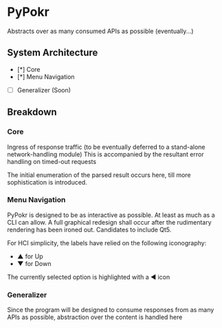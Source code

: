 # PyPokr
Abstracts over as many consumed APIs as possible (eventually...)

## System Architecture
- [*] Core
- [*] Menu Navigation
- [ ] Generalizer (Soon)

## Breakdown
### Core
Ingress of response traffic (to be eventually deferred to a stand-alone network-handling module)
This is accompanied by the resultant error handling on timed-out requests

The initial enumeration of the parsed result occurs here, till more sophistication is introduced.

### Menu Navigation
PyPokr is designed to be as interactive as possible. At least as much as a CLI can allow.
A full graphical redesign shall occur after the rudimentary rendering has been ironed out. Candidates to include Qt5.

For HCI simplicity, the labels have relied on the following iconography: 

- ▲ for Up
- ▼ for Down

The currently selected option is highlighted with a ◄ icon

### Generalizer
Since the program will be designed to consume responses from as many APIs as possible, abstraction over the content is handled here